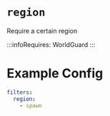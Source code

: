 # `region`

Require a certain region


:::infoRequires:
WorldGuard
:::

# Example Config
```yaml
filters:
  region:
    - spawn
```
